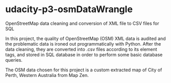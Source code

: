 # udacity-p3-osmDataWrangle
OpenStreetMap data cleaning and conversion of XML file to CSV files for SQL

In this project, the quality of OpenStreetMap (OSM) XML data is audited and the problematic data is
ironed out programmatically with Python. After the data cleaning, they are converted into .csv files
according to its element tags, and stored in SQL database in order to perform some basic database
queries.

The OSM data chosen for this project is a custom extracted map of City of Perth, Western Australia
from Map Zen.
